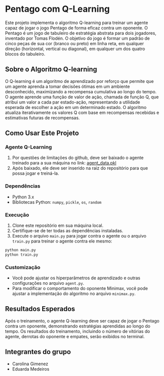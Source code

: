# Pentago com Q-Learning

Este projeto implementa o algoritmo Q-learning para treinar um agente capaz de jogar o jogo Pentago de forma eficaz contra um oponente. O Pentago é um jogo de tabuleiro de estratégia abstrata para dois jogadores, inventado por Tomas Flodén. O objetivo do jogo é formar um padrão de cinco peças de sua cor (branco ou preto) em linha reta, em qualquer direção (horizontal, vertical ou diagonal), em qualquer um dos quatro blocos do tabuleiro.

## Sobre o Algoritmo Q-learning

O Q-learning é um algoritmo de aprendizado por reforço que permite que um agente aprenda a tomar decisões ótimas em um ambiente desconhecido, maximizando a recompensa cumulativa ao longo do tempo. O agente aprende uma função de valor de ação, chamada de função Q, que atribui um valor a cada par estado-ação, representando a utilidade esperada de escolher a ação em um determinado estado. O algoritmo atualiza iterativamente os valores Q com base em recompensas recebidas e estimativas futuras de recompensas.

## Como Usar Este Projeto

### Agente Q-Learning

1. Por questões de limitações do github, deve ser baixado o agente treinado para a sua máquina no link: [agent_data.pkl](https://drive.google.com/drive/folders/1LBSt7D-3sxEtloBZD2VZmnQxPwdOf7hX?usp=sharing)
2. Após baixado, ele deve ser inserido na raiz do repositório para que possa jogar e treiná-la. 

### Dependências

- Python 3.x
- Bibliotecas Python: `numpy`, `pickle`, `os`, `random`

### Execução

1. Clone este repositório em sua máquina local.
2. Certifique-se de ter todas as dependências instaladas.
3. Execute o arquivo `main.py` para jogar contra o agente ou o arquivo `train.py` para treinar o agente contra ele mesmo:

```bash
python main.py
python train.py
```

### Customização

- Você pode ajustar os hiperparâmetros de aprendizado e outras configurações no arquivo `agent.py`.
- Para modificar o comportamento do oponente Minimax, você pode ajustar a implementação do algoritmo no arquivo `minimax.py`.

## Resultados Esperados

Após o treinamento, o agente Q-learning deve ser capaz de jogar o Pentago contra um oponente, demonstrando estratégias aprendidas ao longo do tempo. Os resultados do treinamento, incluindo o número de vitórias do agente, derrotas do oponente e empates, serão exibidos no terminal.

## Integrantes do grupo

- Carolina Gimenez
- Eduarda Medeiros